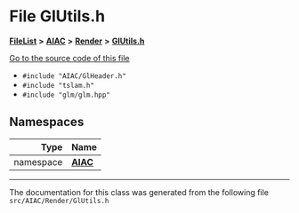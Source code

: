 

# File GlUtils.h



[**FileList**](files.md) **>** [**AIAC**](dir_21da83368f7816722f2b707a7b03c84f.md) **>** [**Render**](dir_4231f99b70cbd7a69a19f070b3954fcb.md) **>** [**GlUtils.h**](GlUtils_8h.md)

[Go to the source code of this file](GlUtils_8h_source.md)



* `#include "AIAC/GlHeader.h"`
* `#include "tslam.h"`
* `#include "glm/glm.hpp"`













## Namespaces

| Type | Name |
| ---: | :--- |
| namespace | [**AIAC**](namespaceAIAC.md) <br> |





















































------------------------------
The documentation for this class was generated from the following file `src/AIAC/Render/GlUtils.h`

